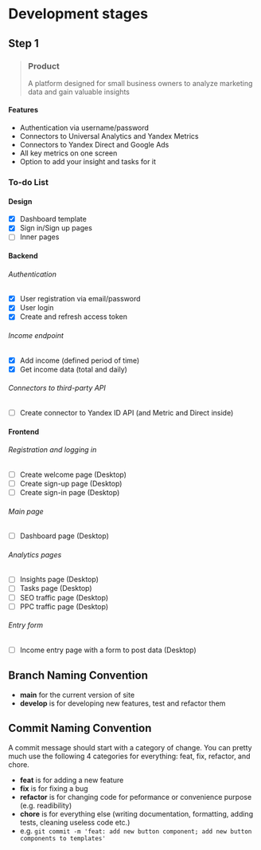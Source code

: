 # Development stages

## Step 1

> ### Product
> A platform designed for small business owners
> to analyze marketing data and gain valuable insights
#### Features
- Authentication via username/password
- Connectors to Universal Analytics and Yandex Metrics
- Connectors to Yandex Direct and Google Ads
- All key metrics on one screen
- Option to add your insight and tasks for it

### To-do List

#### Design
- [x] Dashboard template
- [x] Sign in/Sign up pages
- [ ] Inner pages

#### Backend
###### Authentication
- [x] User registration via email/password
- [x] User login
- [x] Create and refresh access token
###### Income endpoint
- [x] Add income (defined period of time)
- [x] Get income data (total and daily)
###### Connectors to third-party API
- [ ] Create connector to Yandex ID API (and Metric and Direct inside)

#### Frontend
###### Registration and logging in
- [ ] Create welcome page (Desktop)
- [ ] Create sign-up page (Desktop)
- [ ] Create sign-in page (Desktop)
###### Main page
- [ ] Dashboard page (Desktop)
###### Analytics pages
- [ ] Insights page (Desktop)
- [ ] Tasks page (Desktop)
- [ ] SEO traffic page (Desktop)
- [ ] PPC traffic page (Desktop)
###### Entry form
- [ ] Income entry page with a form to post data (Desktop)

## Branch Naming Convention

- **main** for the current version of site
- **develop** is for developing new features, test and refactor them

## Commit Naming Convention

A commit message should start with a category of change. You can pretty much use the following 4 categories for everything: feat, fix, refactor, and chore.

- **feat** is for adding a new feature
- **fix** is for fixing a bug
- **refactor** is for changing code for peformance or convenience purpose (e.g. readibility)
- **chore** is for everything else (writing documentation, formatting, adding tests, cleaning useless code etc.)
- e.g. ```git commit -m 'feat: add new button component; add new button components to templates'```
